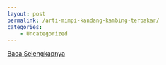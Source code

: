 ```yaml
---
layout: post
permalink: /arti-mimpi-kandang-kambing-terbakar/
categories:
    - Uncategorized
---
```


[Baca Selengkapnya](/10)